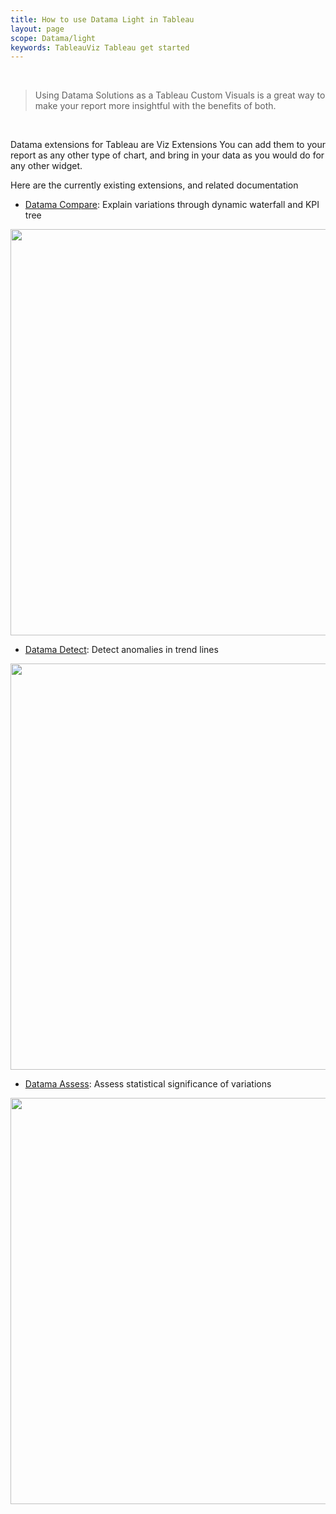 ```yaml
---
title: How to use Datama Light in Tableau
layout: page
scope: Datama/light
keywords: TableauViz Tableau get started
---
```


<br/>

> Using Datama Solutions as a Tableau Custom Visuals is a great way to make your report more insightful with the benefits of both.

<br/>

Datama extensions for Tableau are Viz Extensions
You can add them to your report as any other type of chart, and bring in your data as you would do for any other widget.

Here are the currently existing extensions, and related documentation
- [Datama Compare]({{site.url}}/{{site.baseurl}}/extensions/how-to-use/tableau-viz_compare.html): Explain variations through dynamic waterfall and KPI tree

<img src="{{site.url}}/{{site.baseurl}}/extensions/how-to-use/assets/Compare_Tableau_Viz.gif" align="center" width="650px" />

- [Datama Detect]({{site.url}}/{{site.baseurl}}/extensions/how-to-use/tableau-viz_detect.html): Detect anomalies in trend lines

<img src="{{site.url}}/{{site.baseurl}}/extensions/how-to-use/assets/Detect_Tableau_Viz.gif" align="center" width="650px" />

- [Datama Assess]({{site.url}}/{{site.baseurl}}/extensions/how-to-use/tableau-viz_assess.html): Assess statistical significance of variations

<img src="{{site.url}}/{{site.baseurl}}/extensions/how-to-use/assets/Assess_Tableau_Viz.gif" align="center" width="650px" />
